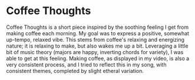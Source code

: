 # Coffee Thoughts

Coffee Thoughts is a short piece inspired by the soothing feeling I get from making coffee each morning. My goal was to express a positive, somewhat up-tempo, relaxed vibe. This stems from coffee's relaxing and energizing nature; it is relaxing to make, but also wakes me up a bit. Leveraging a little bit of music theory (majors are happy, inverting chords for variety), I was able to get at this feeling. Making coffee, as displayed in my video, is also a very consistent process, and I tried to reflect this in my song, with consistent themes, completed by slight etheral variation. 

